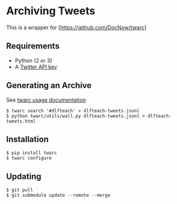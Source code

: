 # Archiving Tweets

This is a wrapper for [https://github.com/DocNow/twarc]

## Requirements

- Python (2 or 3)
- A [Twitter API key](https://apps.twitter.com)

## Generating an Archive

See [twarc usage documentation](https://github.com/DocNow/twarc#usage)

```
$ twarc search '#dlfteach' > dlfteach-tweets.jsonl
$ python twarc/utils/wall.py dlfteach-tweets.jsonl > dlfteach-tweets.html
```

## Installation

```
$ pip install twarc
$ twarc configure
```

## Updating

```
$ git pull
$ git submodule update --remote --merge
```
